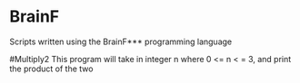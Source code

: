 # BrainF
Scripts written using the BrainF*** programming language

#Multiply2
This program will take in integer n where 0 <= n < = 3, and print the product of the two
